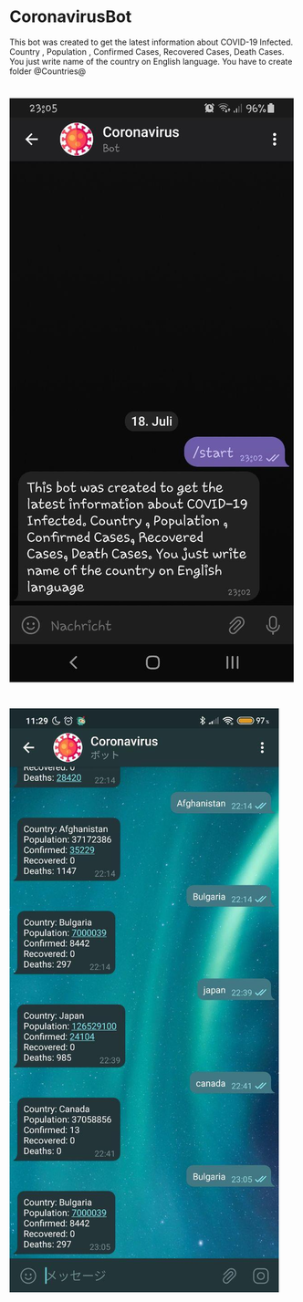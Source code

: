 # CoronavirusBot
This bot was created to get the latest information about COVID-19 Infected. Country , Population , Confirmed Cases, Recovered Cases, Death Cases. You just write name of the country on English language. You have to create folder @Countries@
# ![alt text](https://github.com/PanVova/CoronavirusBot/blob/master/11.jpg)
# ![alt text](https://github.com/PanVova/CoronavirusBot/blob/master/12.jpg)

